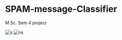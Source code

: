 # SPAM-message-Classifier
M.Sc. Sem 4 project

![s](https://user-images.githubusercontent.com/32393519/209692447-f38fc027-8a34-4daf-a7ac-2308aa9b5b1e.png)
![ns](https://user-images.githubusercontent.com/32393519/209692453-f8520e3e-ed9b-4ac3-ac7b-402d21f7f679.png)

